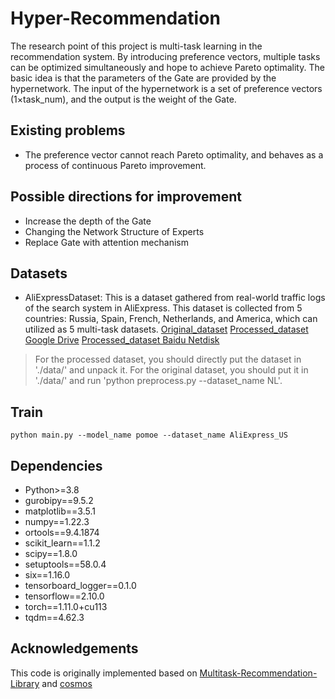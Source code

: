 # Hyper-Recommendation

The research point of this project is multi-task learning in the recommendation system. By introducing preference vectors, multiple tasks can be optimized simultaneously and hope to achieve Pareto optimality. The basic idea is that the parameters of the Gate are provided by the hypernetwork. The input of the hypernetwork is a set of preference vectors (1×task_num), and the output is the weight of the Gate.

## Existing problems
- The preference vector cannot reach Pareto optimality, and behaves as a process of continuous Pareto improvement.

## Possible directions for improvement
- Increase the depth of the Gate
- Changing the Network Structure of Experts
- Replace Gate with attention mechanism

## Datasets
* AliExpressDataset: This is a dataset gathered from real-world traffic logs of the search system in AliExpress. This dataset is collected from 5 countries: Russia, Spain, French, Netherlands, and America, which can utilized as 5 multi-task datasets. [Original_dataset](https://tianchi.aliyun.com/dataset/dataDetail?dataId=74690) [Processed_dataset Google Drive](https://drive.google.com/drive/folders/1F0TqvMJvv-2pIeOKUw9deEtUxyYqXK6Y?usp=sharing) [Processed_dataset Baidu Netdisk](https://pan.baidu.com/s/1AfXoJSshjW-PILXZ6O19FA?pwd=4u0r)

> For the processed dataset, you should directly put the dataset in './data/' and unpack it. For the original dataset, you should put it in './data/' and run 'python preprocess.py --dataset_name NL'.

## Train

```
python main.py --model_name pomoe --dataset_name AliExpress_US
```

## Dependencies

- Python>=3.8
- gurobipy==9.5.2
- matplotlib==3.5.1
- numpy==1.22.3
- ortools==9.4.1874
- scikit_learn==1.1.2
- scipy==1.8.0
- setuptools==58.0.4
- six==1.16.0
- tensorboard_logger==0.1.0
- tensorflow==2.10.0
- torch==1.11.0+cu113
- tqdm==4.62.3

## Acknowledgements
This code is originally implemented based on [Multitask-Recommendation-Library](https://github.com/easezyc/Multitask-Recommendation-Library) and [cosmos](https://github.com/ruchtem/cosmos/blob/c198830d50575065f0dd31f8fcd5390b720bab98/multi_objective/methods/pareto_hypernet/phn_wrappers.py)
